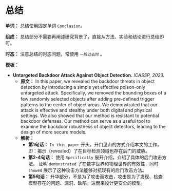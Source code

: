 # 总结

**单词：** 总结使用固定单词 `Conclusion`。

**组成：** 总结部分不需要再阐述研究背景了，直接从方法、实验和结论进行总结即可。

**时态：** 注意总结的时态问题，常使用 `一般过去时` 。

**模板：**

- **Untargeted Backdoor Attack Against Object Detection.** *ICASSP, 2023.*
  - **原文：** In this paper, we revealed the backdoor threats in object detection by introducing a simple yet effective poison-only untargeted attack. Speciﬁcally, we removed the bounding boxes of a few randomly selected objects after adding pre-deﬁned trigger patterns to the center of object areas.   We demonstrated that our attack is effective and stealthy under both digital and physical settings.   We also showed that our method is resistant to potential backdoor defenses.   Our method can serve as a useful tool to examine the backdoor robustness of object detectors, leading to the design of more secure models.
  - **解析：**
    - **第1句话：** `In this paper` 开头，开门见山的方式介绍本文的工作，即：揭示（revealed）了在目标检测领域也存在后门的威胁。
    - **第2-4句话：** 使用 `Specifically` 展开介绍，介绍了具体的后门攻击方法， 证明 `demonstrated` 了在数字世界和物理世界的有效性，同时 `showed` 展示了这种攻击方法能够对抗现有的后门攻击方法。
    - **第5句话：** 升华部分，不是为了攻击而攻击，攻击是为了发现、检查模型存在的问题、漏洞、缺陷，进而来设计更安全的模型。
